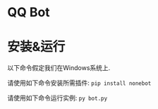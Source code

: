 # QQ Bot

# 安装&运行
以下命令假定我们在Windows系统上.

请使用如下命令安装所需插件:
`pip install nonebot`

请使用如下命令运行实例:
`py bot.py`


